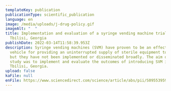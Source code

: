 ```yaml
---
templateKey: publication
publicationType: scientific_publication
language: en
image: /media/uploads/j-drug-policy.gif
imageAlt: "  "
title: Implementation and evaluation of a syringe vending machine trial in
  Tbilisi, Georgia
publishDate: 2022-03-14T11:58:39.953Z
description: Syringe vending machines (SVM) have proven to be an effective
  vehicle for providing an uninterrupted supply of sterile equipment to PWID,
  but they have not been implemented or disseminated broadly. The aim of this
  study was to implement and evaluate the outcomes of introducing SVM in
  Tbilisi, Georgia.
upload: false
kaFile: null
enFile: https://www.sciencedirect.com/science/article/abs/pii/S095539592200069X
---
```

